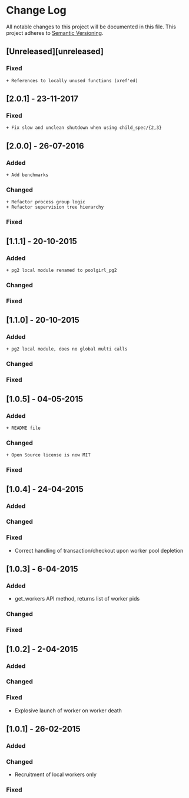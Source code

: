 # Change Log
All notable changes to this project will be documented in this file.
This project adheres to [Semantic Versioning](http://semver.org/).

## [Unreleased][unreleased]

### Fixed
    + References to locally unused functions (xref'ed)

## [2.0.1] - 23-11-2017
### Fixed
    + Fix slow and unclean shutdown when using child_spec/{2,3}

## [2.0.0] - 26-07-2016
### Added
    + Add benchmarks
### Changed
    + Refactor process group logic
    + Refactor supervision tree hierarchy
### Fixed

## [1.1.1] - 20-10-2015
### Added
    + pg2 local module renamed to poolgirl_pg2
### Changed
### Fixed

## [1.1.0] - 20-10-2015
### Added
    + pg2 local module, does no global multi calls
### Changed
### Fixed

## [1.0.5] - 04-05-2015
### Added
    + README file
### Changed
    + Open Source license is now MIT
### Fixed

## [1.0.4] - 24-04-2015
### Added
### Changed
### Fixed
   + Correct handling of transaction/checkout upon worker pool
     depletion

## [1.0.3] - 6-04-2015
### Added
   + get_workers API method, returns list of worker pids
### Changed
### Fixed

## [1.0.2] - 2-04-2015
### Added
### Changed
### Fixed
   + Explosive launch of worker on worker death

## [1.0.1] - 26-02-2015
### Added
### Changed
   + Recruitment of local workers only
### Fixed
